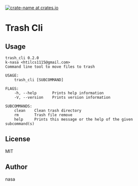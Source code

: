 [![crate-name at crates.io](https://img.shields.io/crates/v/trash_cli.svg)](https://crates.io/crates/trash_cli)

# Trash Cli

## Usage

```
trash_cli 0.2.0
k-nasa <htilcs1115@gmail.com>
Command line tool to move files to trash

USAGE:
    trash_cli [SUBCOMMAND]

FLAGS:
    -h, --help       Prints help information
    -V, --version    Prints version information

SUBCOMMANDS:
    clean    Clean trash directory
    rm       Trash file remove
    help     Prints this message or the help of the given subcommand(s)
```

## License
MIT

## Author
nasa
